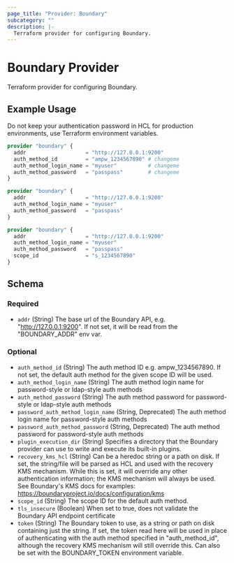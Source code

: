 ```yaml
---
page_title: "Provider: Boundary"
subcategory: ""
description: |-
  Terraform provider for configuring Boundary.
---
```


# Boundary Provider

Terraform provider for configuring Boundary.

## Example Usage

Do not keep your authentication password in HCL for production environments, use Terraform environment variables.

```terraform
provider "boundary" {
  addr                   = "http://127.0.0.1:9200"
  auth_method_id         = "ampw_1234567890" # changeme
  auth_method_login_name = "myuser"          # changeme
  auth_method_password   = "passpass"        # changeme
}

provider "boundary" {
  addr                   = "http://127.0.0.1:9200"
  auth_method_login_name = "myuser"
  auth_method_password   = "passpass"
}

provider "boundary" {
  addr                   = "http://127.0.0.1:9200"
  auth_method_login_name = "myuser"
  auth_method_password   = "passpass"
  scope_id               = "s_1234567890"
}
```

<!-- schema generated by tfplugindocs -->
## Schema

### Required

- `addr` (String) The base url of the Boundary API, e.g. "http://127.0.0.1:9200". If not set, it will be read from the "BOUNDARY_ADDR" env var.

### Optional

- `auth_method_id` (String) The auth method ID e.g. ampw_1234567890. If not set, the default auth method for the given scope ID will be used.
- `auth_method_login_name` (String) The auth method login name for password-style or ldap-style auth methods
- `auth_method_password` (String) The auth method password for password-style or ldap-style auth methods
- `password_auth_method_login_name` (String, Deprecated) The auth method login name for password-style auth methods
- `password_auth_method_password` (String, Deprecated) The auth method password for password-style auth methods
- `plugin_execution_dir` (String) Specifies a directory that the Boundary provider can use to write and execute its built-in plugins.
- `recovery_kms_hcl` (String) Can be a heredoc string or a path on disk. If set, the string/file will be parsed as HCL and used with the recovery KMS mechanism. While this is set, it will override any other authentication information; the KMS mechanism will always be used. See Boundary's KMS docs for examples: https://boundaryproject.io/docs/configuration/kms
- `scope_id` (String) The scope ID for the default auth method.
- `tls_insecure` (Boolean) When set to true, does not validate the Boundary API endpoint certificate
- `token` (String) The Boundary token to use, as a string or path on disk containing just the string. If set, the token read here will be used in place of authenticating with the auth method specified in "auth_method_id", although the recovery KMS mechanism will still override this. Can also be set with the BOUNDARY_TOKEN environment variable.